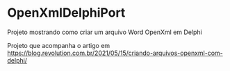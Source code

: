 # OpenXmlDelphiPort

Projeto mostrando como criar um arquivo Word OpenXml em Delphi

Projeto que acompanha o artigo em https://blog.revolution.com.br/2021/05/15/criando-arquivos-openxml-com-delphi/
